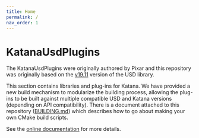 ```yaml
---
title: Home
permalink: /
nav_order: 1
---
```


# KatanaUsdPlugins

The KatanaUsdPlugins were originally authored by Pixar and this repository was
originally based on the [v19.11] version of the USD library.

This section contains libraries and plug-ins for Katana. We have provided a new
build mechanism to modularize the building process, allowing the plug-ins to be
built against multiple compatible USD and Katana versions (depending on API
compatibility). There is a document attached to this repository
([BUILDING.md][Building]) which describes how to go about making
your own CMake build scripts.

See the [online documentation](http://openusd.org/docs/Katana-USD-Plugins.html)
for more details.


[Building]: BUILDING.md
[v19.11]: https://github.com/PixarAnimationStudios/USD/releases/tag/v19.11